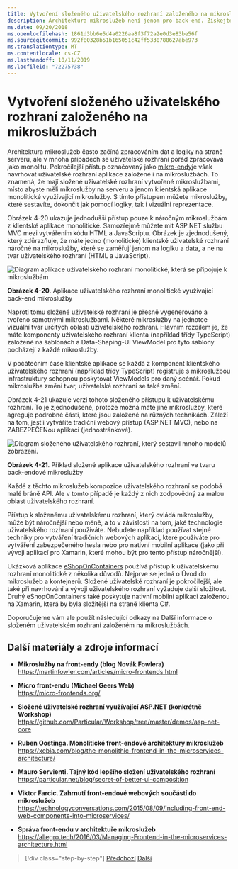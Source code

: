 ```yaml
---
title: Vytvoření složeného uživatelského rozhraní založeného na mikroslužbách
description: Architektura mikroslužeb není jenom pro back-end. Získejte náhled při jeho použití v front-endu.
ms.date: 09/20/2018
ms.openlocfilehash: 1861d3bb6e5d4a0226aa8f3f72a2e0d3e83be56f
ms.sourcegitcommit: 992f80328b51b165051c42ff5330788627abe973
ms.translationtype: MT
ms.contentlocale: cs-CZ
ms.lasthandoff: 10/11/2019
ms.locfileid: "72275738"
---
```

# <a name="creating-composite-ui-based-on-microservices"></a>Vytvoření složeného uživatelského rozhraní založeného na mikroslužbách

Architektura mikroslužeb často začíná zpracováním dat a logiky na straně serveru, ale v mnoha případech se uživatelské rozhraní pořád zpracovává jako monolitu. Pokročilejší přístup označovaný jako [mikro-endy](https://martinfowler.com/articles/micro-frontends.html)je však navrhovat uživatelské rozhraní aplikace založené i na mikroslužbách. To znamená, že mají složené uživatelské rozhraní vytvořené mikroslužbami, místo abyste měli mikroslužby na serveru a jenom klientská aplikace monolitické využívající mikroslužby. S tímto přístupem můžete mikroslužby, které sestavíte, dokončit jak pomocí logiky, tak i vizuální reprezentace.

Obrázek 4-20 ukazuje jednodušší přístup pouze k náročným mikroslužbám z klientské aplikace monolitické. Samozřejmě můžete mít ASP.NET službu MVC mezi vytvářením kódu HTML a JavaScriptu. Obrázek je zjednodušený, který zdůrazňuje, že máte jedno (monolitické) klientské uživatelské rozhraní náročné na mikroslužby, které se zaměřují jenom na logiku a data, a ne na tvar uživatelského rozhraní (HTML a JavaScript).

![Diagram aplikace uživatelského rozhraní monolitické, která se připojuje k mikroslužbám](./media/microservice-based-composite-ui-shape-layout/monolith-ui-consume-microservices.png)

**Obrázek 4-20**. Aplikace uživatelského rozhraní monolitické využívající back-end mikroslužby

Naproti tomu složené uživatelské rozhraní je přesně vygenerováno a tvořeno samotnými mikroslužbami. Některé mikroslužby na jednotce vizuální tvar určitých oblastí uživatelského rozhraní. Hlavním rozdílem je, že máte komponenty uživatelského rozhraní klienta (například třídy TypeScript) založené na šablonách a Data-Shaping-UI ViewModel pro tyto šablony pocházejí z každé mikroslužby.

V počátečním čase klientské aplikace se každá z komponent klientského uživatelského rozhraní (například třídy TypeScript) registruje s mikroslužbou infrastruktury schopnou poskytovat ViewModels pro daný scénář. Pokud mikroslužba změní tvar, uživatelské rozhraní se také změní.

Obrázek 4-21 ukazuje verzi tohoto složeného přístupu k uživatelskému rozhraní. To je zjednodušené, protože možná máte jiné mikroslužby, které agreguje podrobné části, které jsou založené na různých technikách. Záleží na tom, jestli vytváříte tradiční webový přístup (ASP.NET MVC), nebo na ZABEZPEČENou aplikaci (jednostránkové).

![Diagram složeného uživatelského rozhraní, který sestavil mnoho modelů zobrazení.](./media/microservice-based-composite-ui-shape-layout/microservice-generate-composite-ui.png)

**Obrázek 4-21**. Příklad složené aplikace uživatelského rozhraní ve tvaru back-endové mikroslužby

Každé z těchto mikroslužeb kompozice uživatelského rozhraní se podobá malé bráně API. Ale v tomto případě je každý z nich zodpovědný za malou oblast uživatelského rozhraní.

Přístup k složenému uživatelskému rozhraní, který ovládá mikroslužby, může být náročnější nebo méně, a to v závislosti na tom, jaké technologie uživatelského rozhraní používáte. Nebudete například používat stejné techniky pro vytváření tradičních webových aplikací, které používáte pro vytváření zabezpečeného hesla nebo pro nativní mobilní aplikace (jako při vývoji aplikací pro Xamarin, které mohou být pro tento přístup náročnější).

Ukázková aplikace [eShopOnContainers](https://aka.ms/MicroservicesArchitecture) používá přístup k uživatelskému rozhraní monolitické z několika důvodů. Nejprve se jedná o Úvod do mikroslužeb a kontejnerů. Složené uživatelské rozhraní je pokročilejší, ale také při navrhování a vývoji uživatelského rozhraní vyžaduje další složitost. Druhý eShopOnContainers také poskytuje nativní mobilní aplikaci založenou na Xamarin, která by byla složitější na straně klienta C\#.

Doporučujeme vám ale použít následující odkazy na Další informace o složeném uživatelském rozhraní založeném na mikroslužbách.

## <a name="additional-resources"></a>Další materiály a zdroje informací

- **Mikroslužby na front-endy (blog Novák Fowlera)**  
  <https://martinfowler.com/articles/micro-frontends.html>
  
- **Micro front-endu (Michael Geers Web)**  
  <https://micro-frontends.org/>
  
- **Složené uživatelské rozhraní využívající ASP.NET (konkrétně Workshop)**  
  <https://github.com/Particular/Workshop/tree/master/demos/asp-net-core>

- **Ruben Oostinga. Monolitické front-endové architektury mikroslužeb**  
  <https://xebia.com/blog/the-monolithic-frontend-in-the-microservices-architecture/>

- **Mauro Servienti. Tajný kód lepšího složení uživatelského rozhraní**  
  <https://particular.net/blog/secret-of-better-ui-composition>

- **Viktor Farcic. Zahrnutí front-endové webových součástí do mikroslužeb**  
  <https://technologyconversations.com/2015/08/09/including-front-end-web-components-into-microservices/>

- **Správa front-endu v architektuře mikroslužeb**  
  <https://allegro.tech/2016/03/Managing-Frontend-in-the-microservices-architecture.html>

>[!div class="step-by-step"]
>[Předchozí](microservices-addressability-service-registry.md)
>[Další](resilient-high-availability-microservices.md)
